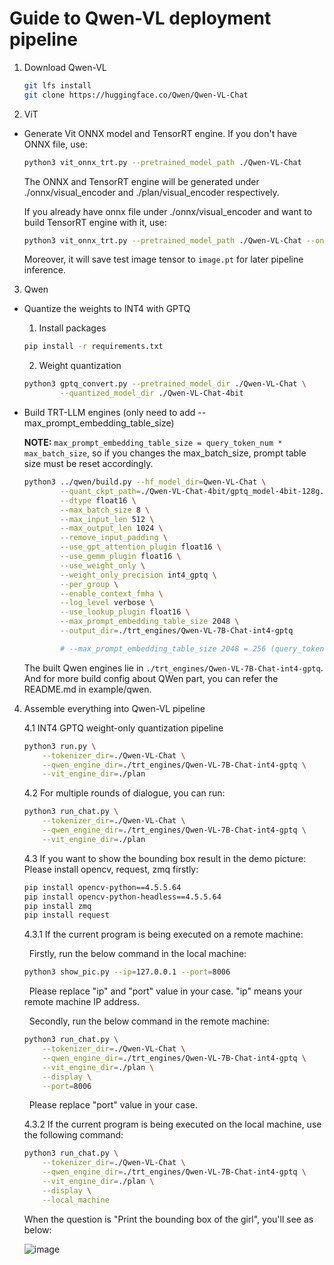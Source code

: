 # Guide to Qwen-VL deployment pipeline
1. Download Qwen-VL
    ```bash
    git lfs install
    git clone https://huggingface.co/Qwen/Qwen-VL-Chat
    ```
2. ViT
- Generate Vit ONNX model and TensorRT engine. If you don't have ONNX file, use:
    ```bash
    python3 vit_onnx_trt.py --pretrained_model_path ./Qwen-VL-Chat
    ```
    The ONNX and TensorRT engine will be generated under ./onnx/visual_encoder and ./plan/visual_encoder respectively.

    If you already have onnx file under ./onnx/visual_encoder and want to build TensorRT engine with it, use:
    ```bash
    python3 vit_onnx_trt.py --pretrained_model_path ./Qwen-VL-Chat --only_trt
    ```
    Moreover, it will save test image tensor to `image.pt` for later pipeline inference.

3. Qwen
- Quantize the weights to INT4 with GPTQ
    1. Install packages
    ```bash
    pip install -r requirements.txt
    ```
    2. Weight quantization
    ```bash
    python3 gptq_convert.py --pretrained_model_dir ./Qwen-VL-Chat \
            --quantized_model_dir ./Qwen-VL-Chat-4bit
    ```

- Build TRT-LLM engines (only need to add --max_prompt_embedding_table_size)

    **NOTE:** `max_prompt_embedding_table_size = query_token_num * max_batch_size`, so if you changes the max_batch_size, prompt table size must be reset accordingly.
    ```bash
    python3 ../qwen/build.py --hf_model_dir=Qwen-VL-Chat \
            --quant_ckpt_path=./Qwen-VL-Chat-4bit/gptq_model-4bit-128g.safetensors \
            --dtype float16 \
            --max_batch_size 8 \
            --max_input_len 512 \
            --max_output_len 1024 \
            --remove_input_padding \
            --use_gpt_attention_plugin float16 \
            --use_gemm_plugin float16 \
            --use_weight_only \
            --weight_only_precision int4_gptq \
            --per_group \
            --enable_context_fmha \
            --log_level verbose \
            --use_lookup_plugin float16 \
            --max_prompt_embedding_table_size 2048 \
            --output_dir=./trt_engines/Qwen-VL-7B-Chat-int4-gptq

            # --max_prompt_embedding_table_size 2048 = 256 (query_token number) * 8 (max_batch_size)
    ```
    The built Qwen engines lie in `./trt_engines/Qwen-VL-7B-Chat-int4-gptq`.
    And for more build config about QWen part, you can refer the README.md in example/qwen.

4. Assemble everything into Qwen-VL pipeline

    4.1 INT4 GPTQ weight-only quantization pipeline
    ```bash
    python3 run.py \
        --tokenizer_dir=./Qwen-VL-Chat \
        --qwen_engine_dir=./trt_engines/Qwen-VL-7B-Chat-int4-gptq \
        --vit_engine_dir=./plan
    ```
    4.2 For multiple rounds of dialogue, you can run:
    ```bash
    python3 run_chat.py \
        --tokenizer_dir=./Qwen-VL-Chat \
        --qwen_engine_dir=./trt_engines/Qwen-VL-7B-Chat-int4-gptq \
        --vit_engine_dir=./plan
    ```
    4.3 If you want to show the bounding box result in the demo picture:
    Please install opencv, request, zmq firstly:
    ```bash
    pip install opencv-python==4.5.5.64
    pip install opencv-python-headless==4.5.5.64
    pip install zmq
    pip install request
    ```

    4.3.1 If the current program is being executed on a remote machine:

    &nbsp;&nbsp;Firstly, run the below command in the local machine:
    ```bash
    python3 show_pic.py --ip=127.0.0.1 --port=8006
    ```
    &nbsp;&nbsp;Please replace "ip" and "port" value in your case. "ip" means your remote machine IP address.

    &nbsp;&nbsp;Secondly, run the below command in the remote machine:
    ```bash
    python3 run_chat.py \
        --tokenizer_dir=./Qwen-VL-Chat \
        --qwen_engine_dir=./trt_engines/Qwen-VL-7B-Chat-int4-gptq \
        --vit_engine_dir=./plan \
        --display \
        --port=8006
    ```

    &nbsp;&nbsp;Please replace "port" value in your case.

    4.3.2 If the current program is being executed on the local machine, use the following command:

    ```bash
    python3 run_chat.py \
        --tokenizer_dir=./Qwen-VL-Chat \
        --qwen_engine_dir=./trt_engines/Qwen-VL-7B-Chat-int4-gptq \
        --vit_engine_dir=./plan \
        --display \
        --local_machine
    ```

    When the question is "Print the bounding box of the girl", you'll see as below:

    ![image](./pics/1.png)
